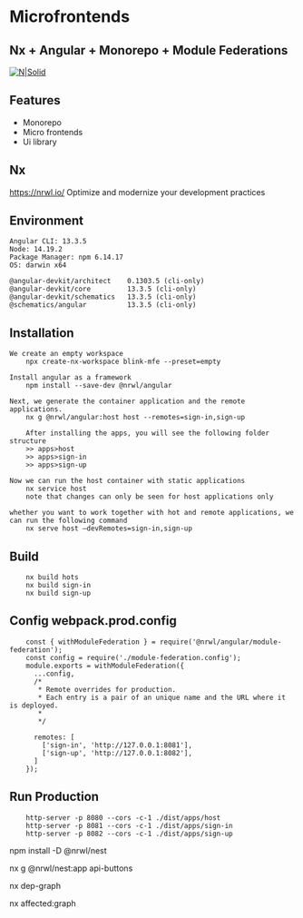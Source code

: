 # Microfrontends
## Nx + Angular + Monorepo + Module Federations

[![N|Solid](https://blinkfitness.atlassian.net/s/azc3hx/b/8/cb2080e9b57127c789a674277a9b7d61/_/jira-logo-scaled.png)]()

## Features
- Monorepo
- Micro frontends
- Ui library
## Nx
https://nrwl.io/
Optimize and modernize your development practices

## Environment
    Angular CLI: 13.3.5
    Node: 14.19.2
    Package Manager: npm 6.14.17
    OS: darwin x64

    @angular-devkit/architect    0.1303.5 (cli-only)
    @angular-devkit/core         13.3.5 (cli-only)
    @angular-devkit/schematics   13.3.5 (cli-only)
    @schematics/angular          13.3.5 (cli-only)
## Installation
```
We create an empty workspace
    npx create-nx-workspace blink-mfe --preset=empty

Install angular as a framework
    npm install --save-dev @nrwl/angular
      
Next, we generate the container application and the remote applications.
    nx g @nrwl/angular:host host --remotes=sign-in,sign-up

    After installing the apps, you will see the following folder structure
    >> apps>host
    >> apps>sign-in
    >> apps>sign-up

Now we can run the host container with static applications
    nx service host
    note that changes can only be seen for host applications only
    
whether you want to work together with hot and remote applications, we can run the following command
    nx serve host —devRemotes=sign-in,sign-up
```
## Build
```
    nx build hots
    nx build sign-in
    nx build sign-up
```

## Config webpack.prod.config
```
    const { withModuleFederation } = require('@nrwl/angular/module-federation');
    const config = require('./module-federation.config');
    module.exports = withModuleFederation({
      ...config,
      /*
       * Remote overrides for production.
       * Each entry is a pair of an unique name and the URL where it is deployed.
       *
       */
    
      remotes: [
        ['sign-in', 'http://127.0.0.1:8081'],
        ['sign-up', 'http://127.0.0.1:8082'],
      ]
    });
```
## Run Production
```
    http-server -p 8080 --cors -c-1 ./dist/apps/host
    http-server -p 8081 --cors -c-1 ./dist/apps/sign-in
    http-server -p 8082 --cors -c-1 ./dist/apps/sign-up
```

npm install -D @nrwl/nest

nx g @nrwl/nest:app api-buttons

nx dep-graph

nx affected:graph
